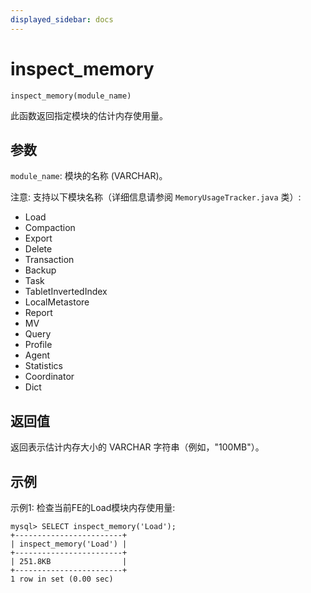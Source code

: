 ```yaml
---
displayed_sidebar: docs
---
```


# inspect_memory

`inspect_memory(module_name)`

此函数返回指定模块的估计内存使用量。

## 参数

`module_name`: 模块的名称 (VARCHAR)。

注意:
支持以下模块名称（详细信息请参阅 `MemoryUsageTracker.java` 类）:
- Load
- Compaction
- Export
- Delete
- Transaction
- Backup
- Task
- TabletInvertedIndex
- LocalMetastore
- Report
- MV
- Query
- Profile
- Agent
- Statistics
- Coordinator
- Dict

## 返回值

返回表示估计内存大小的 VARCHAR 字符串（例如，"100MB"）。

## 示例
示例1: 检查当前FE的Load模块内存使用量:
```
mysql> SELECT inspect_memory('Load');
+------------------------+
| inspect_memory('Load') |
+------------------------+
| 251.8KB                |
+------------------------+
1 row in set (0.00 sec)
```

